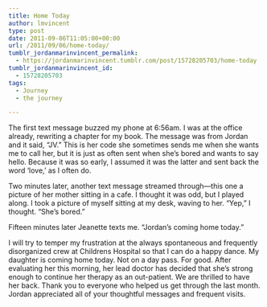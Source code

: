 ```yaml
---
title: Home Today
author: lmvincent
type: post
date: 2011-09-06T11:05:00+00:00
url: /2011/09/06/home-today/
tumblr_jordanmarinvincent_permalink:
  - https://jordanmarinvincent.tumblr.com/post/15728205703/home-today
tumblr_jordanmarinvincent_id:
  - 15728205703
tags:
  - Journey
  - the journey

---
```

The first text message buzzed my phone at 6:56am. I was at the office already, rewriting a chapter for my book. The message was from Jordan and it said, &ldquo;JV.&rdquo; This is her code she sometimes sends me when she wants me to call her, but it is just as often sent when she&rsquo;s bored and wants to say hello. Because it was so early, I assumed it was the latter and sent back the word &lsquo;love,&rsquo; as I often do.

Two minutes later, another text message streamed through—this one a picture of her mother sitting in a cafe. I thought it was odd, but I played along. I took a picture of myself sitting at my desk, waving to her. &ldquo;Yep,&rdquo; I thought. &ldquo;She&rsquo;s bored.&rdquo;

Fifteen minutes later Jeanette texts me. &ldquo;Jordan&rsquo;s coming home today.&rdquo;

I will try to temper my frustration at the always spontaneous and frequently disorganized crew at Childrens Hospital so that I can do a happy dance. My daughter is coming home today. Not on a day pass. For good. After evaluating her this morning, her lead doctor has decided that she&rsquo;s strong enough to continue her therapy as an out-patient. We are thrilled to have her back. Thank you to everyone who helped us get through the last month. Jordan appreciated all of your thoughtful messages and frequent visits.